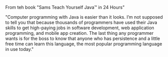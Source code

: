 From teh book "Sams Teach Yourself Java™ in 24 Hours"

"Computer programming with Java is easier than it looks. I’m not supposed to tell you that because thousands of programmers have used their Java skills to get high-paying jobs in software development, web application programming, and mobile app creation. The last thing any programmer wants is for the boss to know that anyone who has
persistence and a little free time can learn this language, the most popular programming language in use today."

